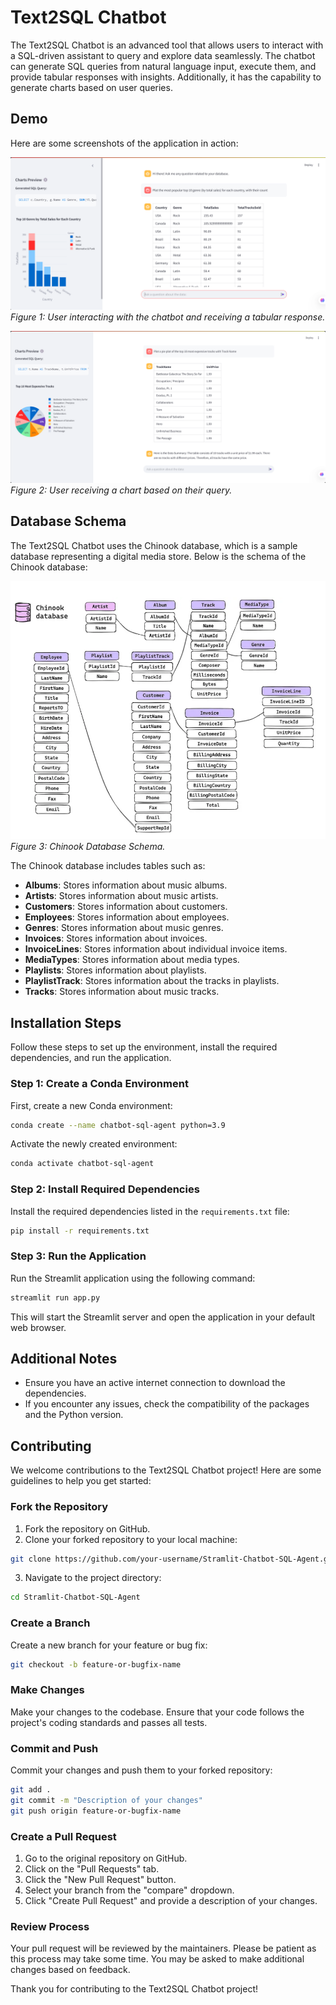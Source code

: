 # Text2SQL Chatbot

The Text2SQL Chatbot is an advanced tool that allows users to interact with a SQL-driven assistant to query and explore data seamlessly. The chatbot can generate SQL queries from natural language input, execute them, and provide tabular responses with insights. Additionally, it has the capability to generate charts based on user queries.

## Demo

Here are some screenshots of the application in action:

![App Screen 1](app_screen.png)
*Figure 1: User interacting with the chatbot and receiving a tabular response.*

![App Screen 2](app_screen2.png)
*Figure 2: User receiving a chart based on their query.*

## Database Schema

The Text2SQL Chatbot uses the Chinook database, which is a sample database representing a digital media store. Below is the schema of the Chinook database:

![Chinook Database Schema](chinook_database.png)
*Figure 3: Chinook Database Schema.*

The Chinook database includes tables such as:

- **Albums**: Stores information about music albums.
- **Artists**: Stores information about music artists.
- **Customers**: Stores information about customers.
- **Employees**: Stores information about employees.
- **Genres**: Stores information about music genres.
- **Invoices**: Stores information about invoices.
- **InvoiceLines**: Stores information about individual invoice items.
- **MediaTypes**: Stores information about media types.
- **Playlists**: Stores information about playlists.
- **PlaylistTrack**: Stores information about the tracks in playlists.
- **Tracks**: Stores information about music tracks.

## Installation Steps

Follow these steps to set up the environment, install the required dependencies, and run the application.

### Step 1: Create a Conda Environment

First, create a new Conda environment:

```bash
conda create --name chatbot-sql-agent python=3.9
```

Activate the newly created environment:

```bash
conda activate chatbot-sql-agent
```

### Step 2: Install Required Dependencies

Install the required dependencies listed in the `requirements.txt` file:

```bash
pip install -r requirements.txt
```

### Step 3: Run the Application

Run the Streamlit application using the following command:

```bash
streamlit run app.py
```

This will start the Streamlit server and open the application in your default web browser.

## Additional Notes

- Ensure you have an active internet connection to download the dependencies.
- If you encounter any issues, check the compatibility of the packages and the Python version.

## Contributing

We welcome contributions to the Text2SQL Chatbot project! Here are some guidelines to help you get started:

### Fork the Repository

1. Fork the repository on GitHub.
2. Clone your forked repository to your local machine:

```bash
git clone https://github.com/your-username/Stramlit-Chatbot-SQL-Agent.git
```

3. Navigate to the project directory:

```bash
cd Stramlit-Chatbot-SQL-Agent
```

### Create a Branch

Create a new branch for your feature or bug fix:

```bash
git checkout -b feature-or-bugfix-name
```

### Make Changes

Make your changes to the codebase. Ensure that your code follows the project's coding standards and passes all tests.

### Commit and Push

Commit your changes and push them to your forked repository:

```bash
git add .
git commit -m "Description of your changes"
git push origin feature-or-bugfix-name
```

### Create a Pull Request

1. Go to the original repository on GitHub.
2. Click on the "Pull Requests" tab.
3. Click the "New Pull Request" button.
4. Select your branch from the "compare" dropdown.
5. Click "Create Pull Request" and provide a description of your changes.

### Review Process

Your pull request will be reviewed by the maintainers. Please be patient as this process may take some time. You may be asked to make additional changes based on feedback.

Thank you for contributing to the Text2SQL Chatbot project!